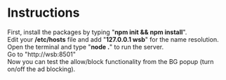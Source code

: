 # Instructions
First, install the packages by typing "**npm init && npm install**".  
Edit your **/etc/hosts** file and add "**127.0.0.1 wsb**" for the name resolution.  
Open the terminal and type "**node .**" to run the server.  
Go to "http://wsb:8501"  
Now you can test the allow/block functionality from the BG popup (turn on/off the ad blocking).
